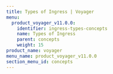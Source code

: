 ```yaml
---
title: Types of Ingress | Voyager
menu:
  product_voyager_v11.0.0:
    identifier: ingress-types-concepts
    name: Types of Ingress
    parent: concepts
    weight: 15
product_name: voyager
menu_name: product_voyager_v11.0.0
section_menu_id: concepts
---
```

